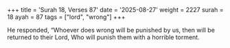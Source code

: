 +++
title = 'Surah 18, Verses 87'
date = '2025-08-27'
weight = 2227
surah = 18
ayah = 87
tags = ["lord", "wrong"]
+++

He responded, “Whoever does wrong will be punished by us, then will be returned to their Lord, Who will punish them with a horrible torment.